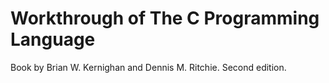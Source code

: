 # Workthrough of The C Programming Language
Book by Brian W. Kernighan and Dennis M. Ritchie.
Second edition.
